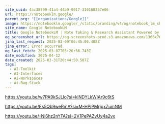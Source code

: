 ```yaml
---
site_uuid: 4ac38799-41a4-44b9-9017-310168357e06
url: https://notebooklm.google/
parent_org: "[[organizations/Google]]"
image: https://notebooklm.google/_/static/branding/v4/og/notebook_lm_share.png
site_name: Google NotebookLM
title: Google NotebookLM | Note Taking & Research Assistant Powered by AI
og_screenshot_url: https://og-screenshots-prod.s3.amazonaws.com/1366x768/80/false/67710e994bff5b1432c7bea1a9d09b6347b8ec99aaceaedd36d26f698c6dbafb.jpeg
jina_last_request: 2025-03-09T06:45:00.408Z
jina_error: Error occurred
og_last_fetch: 2025-03-07T05:20:56.743Z
date_modified: 2025-04-12
date_created: 2025-03-31T20:44:50.507Z
tags:
  - AI-Toolkit
  - AI-Interfaces
  - AI-Workspaces
  - Ai-Rag-Stack
---
```
























































































































































































































































































https://youtu.be/w7PA9kSJLlo?si=klNDYLkWIAr9c6tS

https://youtu.be/Es5Qb9weRmA?si=M-HPjPMrjgxZumNM

https://youtu.be/-Nl6hz2nYFA?si=2V1PePAZvUy4a2vx